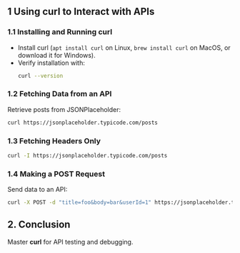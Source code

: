 ## **1 Using curl to Interact with APIs**
### **1.1 Installing and Running curl**
- Install curl (`apt install curl` on Linux, `brew install curl` on MacOS, or download it for Windows).
- Verify installation with:
  ```sh
  curl --version
  ```

### **1.2 Fetching Data from an API**
Retrieve posts from JSONPlaceholder:
```sh
curl https://jsonplaceholder.typicode.com/posts
```

### **1.3 Fetching Headers Only**
```sh
curl -I https://jsonplaceholder.typicode.com/posts
```

### **1.4 Making a POST Request**
Send data to an API:
```sh
curl -X POST -d "title=foo&body=bar&userId=1" https://jsonplaceholder.typicode.com/posts
```

## **2. Conclusion**
Master **curl** for API testing and debugging. 
